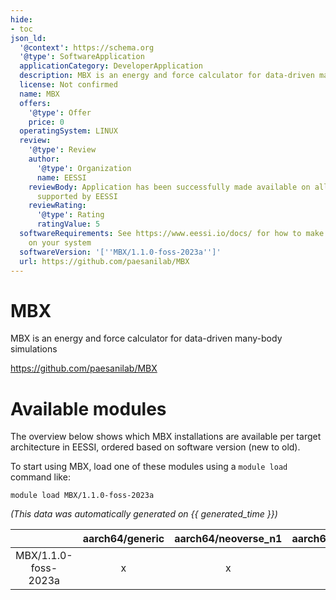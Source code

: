 ```yaml
---
hide:
- toc
json_ld:
  '@context': https://schema.org
  '@type': SoftwareApplication
  applicationCategory: DeveloperApplication
  description: MBX is an energy and force calculator for data-driven many-body simulations
  license: Not confirmed
  name: MBX
  offers:
    '@type': Offer
    price: 0
  operatingSystem: LINUX
  review:
    '@type': Review
    author:
      '@type': Organization
      name: EESSI
    reviewBody: Application has been successfully made available on all architectures
      supported by EESSI
    reviewRating:
      '@type': Rating
      ratingValue: 5
  softwareRequirements: See https://www.eessi.io/docs/ for how to make EESSI available
    on your system
  softwareVersion: '[''MBX/1.1.0-foss-2023a'']'
  url: https://github.com/paesanilab/MBX
---
```


MBX
===


MBX is an energy and force calculator for data-driven many-body simulations

https://github.com/paesanilab/MBX
# Available modules


The overview below shows which MBX installations are available per target architecture in EESSI, ordered based on software version (new to old).

To start using MBX, load one of these modules using a `module load` command like:

```shell
module load MBX/1.1.0-foss-2023a
```

*(This data was automatically generated on {{ generated_time }})*  

| |aarch64/generic|aarch64/neoverse_n1|aarch64/neoverse_v1|aarch64/nvidia|x86_64/generic|x86_64/amd/zen2|x86_64/amd/zen3|x86_64/amd/zen4|x86_64/intel/haswell|x86_64/intel/sapphirerapids|x86_64/intel/skylake_avx512|aarch64/nvidia/grace|
| :---: | :---: | :---: | :---: | :---: | :---: | :---: | :---: | :---: | :---: | :---: | :---: | :---: |
|MBX/1.1.0-foss-2023a|x|x|x|-|x|x|x|x|x|x|x|x|
